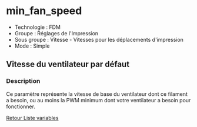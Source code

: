 # min_fan_speed

* Technologie : FDM
* Groupe : Réglages de l'Impression
* Sous groupe : Vitesse - Vitesses pour les déplacements d'impression
* Mode : Simple

## Vitesse du ventilateur par défaut

### Description

Ce paramètre représente la vitesse de base du ventilateur dont ce filament a besoin, ou au moins la PWM minimum dont votre ventilateur a besoin pour fonctionner.

[Retour Liste variables](variable_list.md)